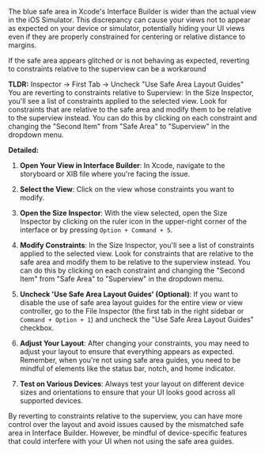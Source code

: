 The blue safe area in Xcode's Interface Builder is wider than the actual view in the iOS Simulator. This discrepancy can cause your views not to appear as expected on your device or simulator, potentially hiding your UI views even if they are properly constrained for centering or relative distance to margins.

If the safe area appears glitched or is not behaving as expected, reverting to constraints relative to the superview can be a workaround

**TLDR:**
Inspector -> First Tab -> Uncheck "Use Safe Area Layout Guides"
You are reverting to constraints relative to Superview: In the Size Inspector, you'll see a list of constraints applied to the selected view. Look for constraints that are relative to the safe area and modify them to be relative to the superview instead. You can do this by clicking on each constraint and changing the "Second Item" from "Safe Area" to "Superview" in the dropdown menu.


**Detailed:**
1. **Open Your View in Interface Builder**: In Xcode, navigate to the storyboard or XIB file where you're facing the issue.
    
2. **Select the View**: Click on the view whose constraints you want to modify.
    
3. **Open the Size Inspector**: With the view selected, open the Size Inspector by clicking on the ruler icon in the upper-right corner of the interface or by pressing `Option + Command + 5`.
    
4. **Modify Constraints**: In the Size Inspector, you'll see a list of constraints applied to the selected view. Look for constraints that are relative to the safe area and modify them to be relative to the superview instead. You can do this by clicking on each constraint and changing the "Second Item" from "Safe Area" to "Superview" in the dropdown menu.
    
5. **Uncheck 'Use Safe Area Layout Guides' (Optional)**: If you want to disable the use of safe area layout guides for the entire view or view controller, go to the File Inspector (the first tab in the right sidebar or `Command + Option + 1`) and uncheck the "Use Safe Area Layout Guides" checkbox.
    
6. **Adjust Your Layout**: After changing your constraints, you may need to adjust your layout to ensure that everything appears as expected. Remember, when you're not using safe area guides, you need to be mindful of elements like the status bar, notch, and home indicator.
    
7. **Test on Various Devices**: Always test your layout on different device sizes and orientations to ensure that your UI looks good across all supported devices.
    

By reverting to constraints relative to the superview, you can have more control over the layout and avoid issues caused by the mismatched safe area in Interface Builder. However, be mindful of device-specific features that could interfere with your UI when not using the safe area guides.